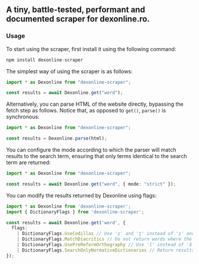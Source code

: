 ## A tiny, battle-tested, performant and documented scraper for dexonline.ro.

### Usage

To start using the scraper, first install it using the following command:

```ts
npm install dexonline-scraper
```

The simplest way of using the scraper is as follows:

```ts
import * as Dexonline from "dexonline-scraper";

const results = await Dexonline.get("word");
```

Alternatively, you can parse HTML of the website directly, bypassing the fetch
step as follows. Notice that, as opposed to `get()`, `parse()` is synchronous:

```ts
import * as Dexonline from "dexonline-scraper";

const results = Dexonline.parse(html);
```

You can configure the mode according to which the parser will match results to
the search term, ensuring that only terms identical to the search term are
returned:

```ts
import * as Dexonline from "dexonline-scraper";

const results = await Dexonline.get("word", { mode: "strict" });
```

You can modify the results returned by Dexonline using flags:

```ts
import * as Dexonline from 'dexonline-scraper';
import { DictionaryFlags } from 'dexonline-scraper';

const results = await Dexonline.get('word', {
  flags: 
    | DictionaryFlags.UseCedillas // Use 'ş' and 'ţ' instead of 'ș' and 'ț'.
    | DictionaryFlags.MatchDiacritics // Do not return words where the only difference is a diacritic.
    | DictionaryFlags.UsePreReformOrthography // Use 'î' instead of 'â' in all cases except for the word 'român' and its derivatives.
    | DictionaryFlags.SearchOnlyNormativeDictionaries // Return results obtained only from the DEX and/or the DOOM.
});
```
